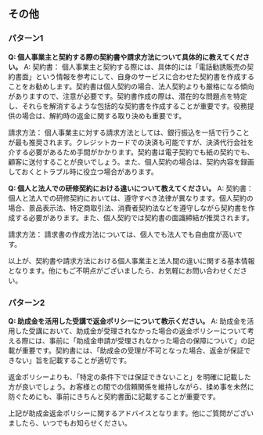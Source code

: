 ## その他
### パターン1

**Q: 個人事業主と契約する際の契約書や請求方法について具体的に教えてください。**
A: 
契約書：
個人事業主と契約する際には、具体的には「電話勧誘販売の契約書面」という情報を参考にして、自身のサービスに合わせた契約書を作成することをお勧めします。契約書は個人契約の場合、法人契約よりも厳格になる傾向がありますので、注意が必要です。契約書作成の際は、潜在的な問題点を特定し、それらを解消するような包括的な契約書を作成することが重要です。役務提供の場合は、解約時の返金に関する取り決めも重要です。

請求方法：
個人事業主に対する請求方法としては、銀行振込を一括で行うことが最も推奨されます。クレジットカードでの決済も可能ですが、決済代行会社を介する必要があるため手間がかかります。契約書は電子契約でも紙の契約でも、顧客に送付することが良いでしょう。また、個人契約の場合は、契約内容を録画しておくとトラブル時に役立つ場合があります。

**Q: 個人と法人での研修契約における違いについて教えてください。**
A:
契約書：
個人と法人での研修契約においては、遵守すべき法律が異なります。個人契約の場合、景品表示法、特定商取引法、消費者契約法などを遵守しながら契約書を作成する必要があります。また、個人契約では契約書の面識締結が推奨されます。

請求方法：
請求書の作成方法については、個人でも法人でも自由度が高いです。

以上が、契約書や請求方法における個人事業主と法人間の違いに関する基本情報となります。他にもご不明点がございましたら、お気軽にお問い合わせください。

### パターン2

**Q: 助成金を活用した受講で返金ポリシーについて教示ください。**
A:
助成金を活用した受講において、助成金が受理されなかった場合の返金ポリシーについて考える際には、事前に「助成金申請が受理されなかった場合の保障について」の記載が重要です。契約書には、「助成金の受理が不可となった場合、返金が保証できない」旨を記載することが適切です。

返金ポリシーよりも、「特定の条件下では保証できないこと」を明確に記載した方が良いでしょう。お客様との間での信頼関係を維持しながら、揉め事を未然に防ぐためにも、事前にきちんと契約書面に記載することが重要です。

上記が助成金返金ポリシーに関するアドバイスとなります。他にご質問がございましたら、いつでもお知らせください。
